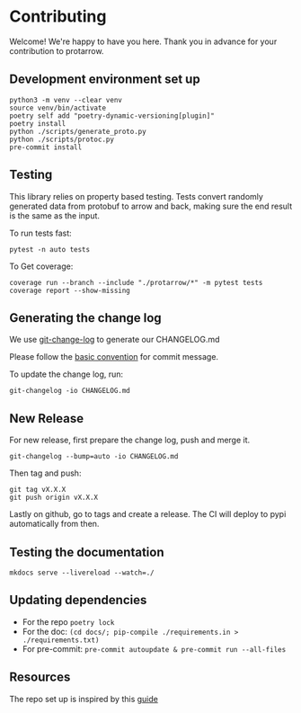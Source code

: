 # Contributing

Welcome! We're happy to have you here. Thank you in advance for your contribution to protarrow.

## Development environment set up

```shell
python3 -m venv --clear venv
source venv/bin/activate
poetry self add "poetry-dynamic-versioning[plugin]"
poetry install
python ./scripts/generate_proto.py
python ./scripts/protoc.py
pre-commit install
```

## Testing

This library relies on property based testing.
Tests convert randomly generated data from protobuf to arrow and back, making sure the end result is the same as the input.

To run tests fast:

```shell
pytest -n auto tests
```

To Get coverage:

```shell
coverage run --branch --include "./protarrow/*" -m pytest tests
coverage report --show-missing
```

## Generating the change log

We use [git-change-log](https://pawamoy.github.io/git-changelog/usage/) to generate our CHANGELOG.md

Please follow the [basic convention](https://pawamoy.github.io/git-changelog/usage/#basic-convention) for commit message.

To update the change log, run:

```shell
git-changelog -io CHANGELOG.md
```

## New Release

For new release, first prepare the change log, push and merge it.

```shell
git-changelog --bump=auto -io CHANGELOG.md
```

Then tag and push:

```shell
git tag vX.X.X
git push origin vX.X.X
```

Lastly on github, go to tags and create a release.
The CI will deploy to pypi automatically from then.

## Testing the documentation

```shell
mkdocs serve --livereload --watch=./
```

## Updating dependencies

- For the repo `poetry lock`
- For the doc: `(cd docs/; pip-compile ./requirements.in > ./requirements.txt)`
- For pre-commit: `pre-commit autoupdate & pre-commit run --all-files`

## Resources

The repo set up is inspired by this [guide](https://mathspp.com/blog/how-to-create-a-python-package-in-2022)
